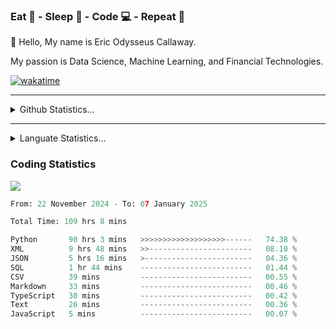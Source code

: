 <h3>Eat 🍴 - Sleep 🛌 - Code 💻 - Repeat 🔁</h3>

👋 Hello, My name is Eric Odysseus Callaway.

My passion is Data Science, Machine Learning, and Financial Technologies.

[![wakatime](https://wakatime.com/badge/user/6717695f-6a13-47e3-aa16-c813e12c0985.svg)](https://wakatime.com/@6717695f-6a13-47e3-aa16-c813e12c0985)
<hr>
<details>
  <summary>
    Github Statistics...
  </summary>
    <p align="center">
      <img src="https://github-readme-stats.vercel.app/api?username=EricCallaway&show_icons=true"/>
    </p>
</details>
</hr>

<hr>
<details>
  <summary>
    Languate Statistics...
  </summary>
    <p align="center">
      <img src="https://wakatime.com/share/@Odysseus/6fc7c863-6fba-4e57-a6af-ed1f2fa8d560.svg"/>
    </p>
</details>
</hr>


<h3>Coding Statistics</h3>
<img src="https://wakatime.com/share/@Odysseus/5e02c832-9cc5-49a3-8f4c-bd2647d78fca.svg"/>
<!--START_SECTION:waka-->

```python
From: 22 November 2024 - To: 07 January 2025

Total Time: 109 hrs 8 mins

Python       90 hrs 3 mins   >>>>>>>>>>>>>>>>>>>------   74.38 %
XML          9 hrs 48 mins   >>-----------------------   08.10 %
JSON         5 hrs 16 mins   >------------------------   04.36 %
SQL          1 hr 44 mins    -------------------------   01.44 %
CSV          39 mins         -------------------------   00.55 %
Markdown     33 mins         -------------------------   00.46 %
TypeScript   30 mins         -------------------------   00.42 %
Text         26 mins         -------------------------   00.36 %
JavaScript   5 mins          -------------------------   00.07 %
```

<!--END_SECTION:waka-->
